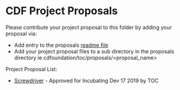 # CDF Project Proposals

Please contribute your project proposal to this folder by adding your proposal via:

 - Add entry to the proposals [readme file](README.md)
 - Add your project proposal files to a sub directory in the proposals directory ie cdfoundation/toc/proposals/<proposal_name>

Project Proposal List:

 - [Screwdriver](screwdriver/screwdriver.md) - Approved for Incubating Dev 17 2019 by TOC
 

